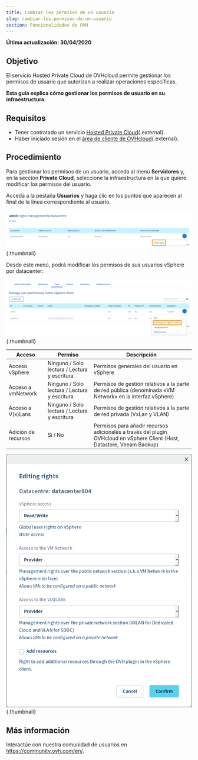 ```yaml
---
title: Cambiar los permisos de un usuario
slug: cambiar-los-permisos-de-un-usuario
section: Funcionalidades de OVH
---
```


**Última actualización: 30/04/2020**

## Objetivo

El servicio Hosted Private Cloud de OVHcloud permite gestionar los permisos de usuario que autorizan a realizar operaciones específicas.

**Esta guía explica cómo gestionar los permisos de usuario en su infraestructura.**

## Requisitos

* Tener contratado un servicio [Hosted Private Cloud](https://www.ovhcloud.com/es/enterprise/products/hosted-private-cloud/){.external}.
* Haber iniciado sesión en el [área de cliente de OVHcloud](https://ca.ovh.com/auth/?action=gotomanager){.external}.

## Procedimiento

Para gestionar los permisos de un usuario, acceda al menú **Servidores** y, en la sección **Private Cloud**, seleccione la infraestructura en la que quiere modificar los permisos del usuario.

Acceda a la pestaña **Usuarios** y haga clic en los puntos que aparecen al final de la línea correspondiente al usuario.

![Ver y modificar los permisos por DC](images/user_rights_1.png){.thumbnail}

Desde este menú, podrá modificar los permisos de sus usuarios vSphere por datacenter:

![Modificar los permisos](images/user_rights_2.png){.thumbnail}

| Acceso  | Permiso | Descripción |
|---|---|---|
| Acceso vSphere | Ninguno / Solo lectura / Lectura y escritura | Permisos generales del usuario en vSphere |
| Acceso a vmNetwork | Ninguno / Solo lectura / Lectura y escritura | Permisos de gestión relativos a la parte de red pública (denominada «VM Network» en la interfaz vSphere) |
| Acceso a V(x)Lans  | Ninguno / Solo lectura / Lectura y escritura | Permisos de gestión relativos a la parte de red privada (VxLan y VLAN) |
| Adición de recursos | Sí / No | Permisos para añadir recursos adicionales a través del plugin OVHcloud en vSphere Client (Host, Datastore, Veeam Backup) |

![Modificar los permisos](images/user_rights_3.png){.thumbnail}

## Más información

Interactúe con nuestra comunidad de usuarios en <https://community.ovh.com/en/>.
